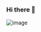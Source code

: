 ### Hi there 👋

![image]({https://img.shields.io/badge/LinkedIn-0077B5?style=for-the-badge&logo=linkedin&logoColor=whit})
<!--
**Davidcparrar/Davidcparrar** is a ✨ _special_ ✨ repository because its `README.md` (this file) appears on your GitHub profile.


Here are some ideas to get you started:

- 🔭 I’m currently working on ...
- 🌱 I’m currently learning ...
- 👯 I’m looking to collaborate on ...
- 🤔 I’m looking for help with ...
- 💬 Ask me about ...
- 📫 How to reach me: ...
- 😄 Pronouns: ...
- ⚡ Fun fact: ...
-->

